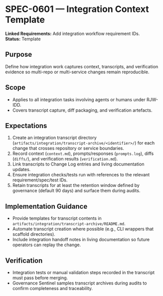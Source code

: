 # SPEC-0601 — Integration Context Template

**Linked Requirements:** Add integration workflow requirement IDs.  
**Status:** Template

## Purpose
Define how integration work captures context, transcripts, and verification evidence so multi-repo or multi-service changes remain reproducible.

## Scope
- Applies to all integration tasks involving agents or humans under RJW-IDD.
- Covers transcript capture, diff packaging, and verification artefacts.

## Expectations
1. Create an integration transcript directory (`artifacts/integration/transcript-archive/<identifier>/`) for each change that crosses repository or service boundaries.
2. Record context (`context.md`), prompts/responses (`prompts.log`), diffs (`diffs/`), and verification results (`verification.md`).
3. Link transcripts to Change Log entries and living documentation updates.
4. Ensure integration checks/tests run with references to the relevant requirement/spec/test IDs.
5. Retain transcripts for at least the retention window defined by governance (default 90 days) and surface them during audits.

## Implementation Guidance
- Provide templates for transcript contents in `artifacts/integration/transcript-archive/README.md`.
- Automate transcript creation where possible (e.g., CLI wrappers that scaffold directories).
- Include integration handoff notes in living documentation so future operators can replay the change.

## Verification
- Integration tests or manual validation steps recorded in the transcript must pass before merging.
- Governance Sentinel samples transcript archives during audits to confirm completeness and traceability.
